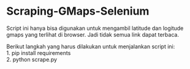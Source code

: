 # Scraping-GMaps-Selenium

Script ini hanya bisa digunakan untuk mengambil latitude dan logitude gmaps yang terlihat di browser.
Jadi tidak semua link dapat terbaca.

Berikut langkah yang harus dilakukan untuk menjalankan script ini:
<br /> 1. pip install requirements
<br /> 2. python scrape.py
